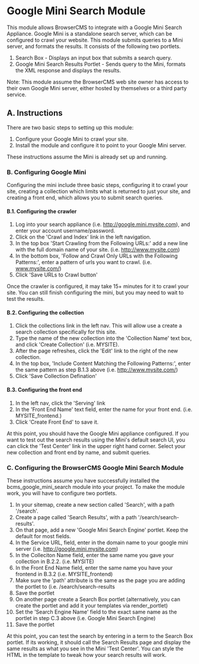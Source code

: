 # Google Mini Search Module

This module allows BrowserCMS to integrate with a Google Mini Search Appliance. Google Mini is a standalone search
server, which can be configured to crawl your website. This module submits queries to a Mini server, and formats the results.
It consists of the following two portlets.

1. Search Box - Displays an input box that submits a search query.
2. Google Mini Search Results Portlet - Sends query to the Mini, formats the XML response and displays the results.

Note: This module assume the BrowserCMS web site owner has access to their own Google Mini server, either hosted by
themselves or a third party service.

## A. Instructions
There are two basic steps to setting up this module:

1. Configure your Google Mini to crawl your site.
2. Install the module and configure it to point to your Google Mini server.

These instructions assume the Mini is already set up and running.

### B. Configuring Google Mini
Configuring the mini include three basic steps, configuring it to crawl your site, creating a collection which limits
what is returned to just your site, and creating a front end, which allows you to submit search queries.

#### B.1. Configuring the crawler
1. Log into your search appliance (i.e. http://google.mini.mysite.com), and enter your account username/password.
2. Click on the 'Crawl and Index' link in the left navigation.
3. In the top box 'Start Crawling from the Following URLs:' add a new line with the full domain name of your site. (i.e. http://www.mysite.com)
4. In the bottom box, 'Follow and Crawl Only URLs with the Following Patterns:', enter a pattern of urls you want to crawl. (i.e. www.mysite.com/)
5. Click 'Save URLs to Crawl button'

Once the crawler is configured, it may take 15+ minutes for it to crawl your site. You can still finish configuring
the mini, but you may need to wait to test the results.

#### B.2. Configuring the collection
1. Click the collections link in the left nav. This will allow use a create a search collection specifically for this site.
2. Type the name of the new collection into the 'Collection Name' text box, and click 'Create Collection' (i.e. MYSITE).
3. After the page refreshes, click the 'Edit' link to the right of the new collection.
4. In the top box, 'Include Content Matching the Following Patterns:', enter the same pattern as step B.1.3 above (i.e. http://www.mysite.com/)
5. Click 'Save Collection Defination'

#### B.3. Configuring the front end
1. In the left nav, click the 'Serving' link
2. In the 'Front End Name' text field, enter the name for your front end. (i.e. MYSITE_frontend.)
3. Click 'Create Front End' to save it.

At this point, you should have the Google Mini appliance configured. If you want to test out the search results using
the Mini's default search UI, you can click the 'Test Center' link in the upper right hand corner. Select your new
collection and front end by name, and submit queries.

### C. Configuring the BrowserCMS Google Mini Search Module
These instructions assume you have successfully installed the bcms_google_mini_search module into your project. To make
the module work, you will have to configure two portlets.

1. In your sitemap, create a new section called 'Search', with a path '/search'.
2. Create a page called 'Search Results', with a path '/search/search-results'.
3. On that page, add a new 'Google Mini Search Engine' portlet. Keep the default for most fields.
4. In the Service URL, field, enter in the domain name to your google mini server (i.e.  http://google.mini.mysite.com)
5. In the Colleciton Name field, enter the same name you gave your collection in B.2.2. (i.e. MYSITE)
6. In the Front End Name field, enter the same name you have your frontend in B.3.2 (i.e. MYSITE_frontend)
7. Make sure the 'path' attribute is the same as the page you are adding  the portlet to (i.e. /search/search-results
8. Save the portlet
9. On another page create a Search Box portlet (alternatively, you can create the portlet and add it your templates via render_portlet)
10. Set the 'Search Engine Name' field to the exact same name as the portlet in step C.3 above (i.e. Google Mini Search Engine)
11. Save the portlet

At this point, you can test the search by entering in a term to the Search Box portlet. If its working, it should call
the Search Results page and display the same results as what you see in the Mini 'Test Center'. You can style the HTML in
the template to tweak how your search results will work.